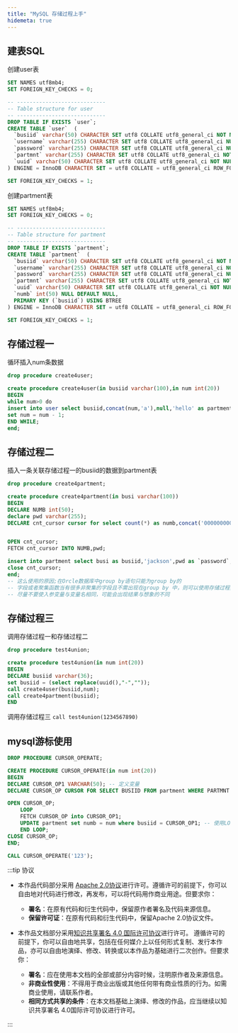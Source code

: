```yaml
---
title: "MySQL 存储过程上手"
hidemeta: true
---
```

## 建表SQL
创建user表
```sql
SET NAMES utf8mb4;
SET FOREIGN_KEY_CHECKS = 0;

-- ----------------------------
-- Table structure for user
-- ----------------------------
DROP TABLE IF EXISTS `user`;
CREATE TABLE `user`  (
  `busiid` varchar(50) CHARACTER SET utf8 COLLATE utf8_general_ci NOT NULL,
  `username` varchar(255) CHARACTER SET utf8 COLLATE utf8_general_ci NULL DEFAULT '',
  `password` varchar(255) CHARACTER SET utf8 COLLATE utf8_general_ci NULL DEFAULT '',
  `partmnt` varchar(255) CHARACTER SET utf8 COLLATE utf8_general_ci NOT NULL,
  `uuid` varchar(50) CHARACTER SET utf8 COLLATE utf8_general_ci NOT NULL
) ENGINE = InnoDB CHARACTER SET = utf8 COLLATE = utf8_general_ci ROW_FORMAT = Compact;

SET FOREIGN_KEY_CHECKS = 1;
```

创建partment表
```sql
SET NAMES utf8mb4;
SET FOREIGN_KEY_CHECKS = 0;

-- ----------------------------
-- Table structure for partment
-- ----------------------------
DROP TABLE IF EXISTS `partment`;
CREATE TABLE `partment`  (
  `busiid` varchar(50) CHARACTER SET utf8 COLLATE utf8_general_ci NOT NULL,
  `username` varchar(255) CHARACTER SET utf8 COLLATE utf8_general_ci NOT NULL DEFAULT '',
  `password` varchar(255) CHARACTER SET utf8 COLLATE utf8_general_ci NULL DEFAULT '',
  `partmnt` varchar(255) CHARACTER SET utf8 COLLATE utf8_general_ci NOT NULL,
  `uuid` varchar(50) CHARACTER SET utf8 COLLATE utf8_general_ci NOT NULL,
  `numb` int(50) NULL DEFAULT NULL,
  PRIMARY KEY (`busiid`) USING BTREE
) ENGINE = InnoDB CHARACTER SET = utf8 COLLATE = utf8_general_ci ROW_FORMAT = Compact;

SET FOREIGN_KEY_CHECKS = 1;
```

## 存储过程一 
循环插入num条数据
```sql
drop procedure create4user;

create procedure create4user(in busiid varchar(100),in num int(20))
BEGIN
while num>0 do
insert into user select busiid,concat(num,'a'),null,'hello' as partment,replace(uuid(),"-","") as uuid;
set num = num - 1;
END WHILE;
end;
```

## 存储过程二 
插入一条关联存储过程一的busiid的数据到partment表
```sql
drop procedure create4partment;

create procedure create4partment(in busi varchar(100))
BEGIN
DECLARE NUMB int(50);
declare pwd varchar(255);
DECLARE cnt_cursor cursor for select count(*) as numb,concat('000000000001',REPLACE(unix_timestamp(current_timestamp(3)),'.','')) AS pwd from user where `busiid` = busi ;


OPEN cnt_cursor;
FETCH cnt_cursor INTO NUMB,pwd;

insert into partment select busi as busiid,'jackson',pwd as `password`,'hello' as partment,replace(uuid(),"-","") as uuid,numb;
close cnt_cursor;
end;
-- 这么使用的原因;在Orcle数据库中group by语句只能为group by的
-- 字段或者聚集函数当有很多非聚集的字段且不需出现在group by 中，则可以使用存储过程实现
-- 尽量不要使入参变量与变量名相同，可能会出现结果与想象的不同
```

## 存储过程三
调用存储过程一和存储过程二
```sql
drop procedure test4union;

create procedure test4union(in num int(20))
BEGIN
DECLARE busiid varchar(36);
set busiid = (select replace(uuid(),"-",""));
call create4user(busiid,num);
call create4partment(busiid);
END
```

调用存储过程三
`call test4union(1234567890)`

## mysql游标使用
```sql
DROP PROCEDURE CURSOR_OPERATE;

CREATE PROCEDURE CURSOR_OPERATE(in num int(20))
BEGIN 
DECLARE CURSOR_OP1 VARCHAR(50); -- 定义变量
DECLARE CURSOR_OP CURSOR FOR SELECT BUSIID FROM partment WHERE PARTMNT = 'hello'; -- 定义游标

OPEN CURSOR_OP;
	LOOP
	FETCH CURSOR_OP into CURSOR_OP1;
	UPDATE partment set numb = num where busiid = CURSOR_OP1; -- 使用LOOP循环 根据游标的结果集对指定行进行更新 
	END LOOP;
CLOSE CURSOR_OP;
END;
```

```sql
CALL CURSOR_OPERATE('123');
```






:::tip 协议

- 本作品代码部分采用 [Apache 2.0协议](https://www.apache.org/licenses/LICENSE-2.0)进行许可。遵循许可的前提下，你可以自由地对代码进行修改，再发布，可以将代码用作商业用途。但要求你：
  - **署名**：在原有代码和衍生代码中，保留原作者署名及代码来源信息。
  - **保留许可证**：在原有代码和衍生代码中，保留Apache 2.0协议文件。

- 本作品文档部分采用[知识共享署名 4.0 国际许可协议](http://creativecommons.org/licenses/by/4.0/)进行许可。 遵循许可的前提下，你可以自由地共享，包括在任何媒介上以任何形式复制、发行本作品，亦可以自由地演绎、修改、转换或以本作品为基础进行二次创作。但要求你：
  - **署名**：应在使用本文档的全部或部分内容时候，注明原作者及来源信息。
  - **非商业性使用**：不得用于商业出版或其他任何带有商业性质的行为。如需商业使用，请联系作者。
  - **相同方式共享的条件**：在本文档基础上演绎、修改的作品，应当继续以知识共享署名 4.0国际许可协议进行许可。

:::